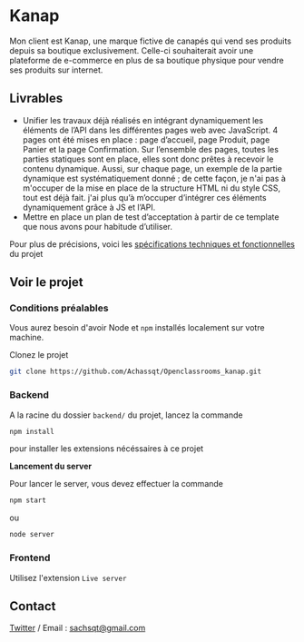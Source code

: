 # Kanap
Mon client est Kanap, une marque fictive de canapés qui vend ses produits depuis sa boutique exclusivement. Celle-ci souhaiterait avoir une plateforme de e-commerce en plus de sa boutique physique pour vendre ses produits sur internet.

## Livrables
- Unifier les travaux déjà réalisés en intégrant dynamiquement les éléments de l’API dans les différentes pages web avec JavaScript. 4 pages ont été mises en place : page d’accueil, page Produit, page Panier et la page Confirmation. Sur l’ensemble des pages, toutes les parties statiques sont en place, elles sont donc prêtes à recevoir le contenu dynamique. Aussi, sur chaque page, un exemple de la partie dynamique est systématiquement donné ; de cette façon, je n'ai pas à m'occuper de la mise en place de la structure HTML ni du style CSS, tout est déjà fait. j'ai plus qu’à m’occuper d’intégrer ces éléments dynamiquement grâce à JS et l’API. 
- Mettre en place un plan de test d’acceptation à partir de ce template que nous avons pour habitude d’utiliser.

Pour plus de précisions, voici les [spécifications techniques et fonctionnelles](https://course.oc-static.com/projects/DWJ_FR_P5/DW+P5+-+Specifications+fonctionnelles.pdf) du projet

## Voir le projet
### Conditions préalables
Vous aurez besoin d'avoir Node et `npm` installés localement sur votre machine.

Clonez le projet

```bash
git clone https://github.com/Achassqt/Openclassrooms_kanap.git
```

### Backend
A la racine du dossier `backend/` du projet, lancez la commande 

```bash
npm install
```
pour installer les extensions nécéssaires à ce projet

**Lancement du server**

Pour lancer le server, vous devez effectuer la commande 

```bash
npm start
```
ou
```bash
node server
```

### Frontend
Utilisez l'extension `Live server`

## Contact 
[Twitter](https://twitter.com/SqtSacha) / Email : sachsqt@gmail.com
